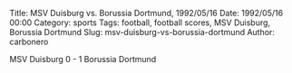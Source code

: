 Title: MSV Duisburg vs. Borussia Dortmund, 1992/05/16
Date: 1992/05/16 00:00
Category: sports
Tags: football, football scores, MSV Duisburg, Borussia Dortmund
Slug: msv-duisburg-vs-borussia-dortmund
Author: carbonero


MSV Duisburg 0 - 1 Borussia Dortmund
